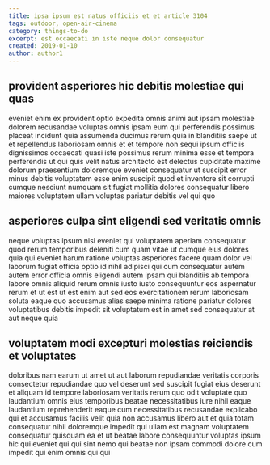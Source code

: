 ```yaml
---
title: ipsa ipsum est natus officiis et et article 3104
tags: outdoor, open-air-cinema
category: things-to-do
excerpt: est occaecati in iste neque dolor consequatur
created: 2019-01-10
author: author1
---
```


## provident asperiores hic debitis molestiae qui quas

eveniet enim ex provident optio expedita omnis animi aut ipsam molestiae dolorem recusandae voluptas omnis ipsam eum qui perferendis possimus placeat incidunt quia assumenda ducimus rerum quia in blanditiis saepe ut et repellendus laboriosam omnis et et tempore non sequi ipsum officiis dignissimos occaecati quasi iste possimus rerum minima esse et tempora perferendis ut qui quis velit natus architecto est delectus cupiditate maxime dolorum praesentium doloremque eveniet consequatur ut suscipit error minus debitis voluptatem esse enim suscipit quod et inventore sit corrupti cumque nesciunt numquam sit fugiat mollitia dolores consequatur libero maiores voluptatem ullam voluptas pariatur debitis vel qui quo

## asperiores culpa sint eligendi sed veritatis omnis

neque voluptas ipsum nisi eveniet qui voluptatem aperiam consequatur quod rerum temporibus deleniti cum quam vitae ut cumque eius dolores quia qui eveniet harum ratione voluptas asperiores facere quam dolor vel laborum fugiat officia optio id nihil adipisci qui cum consequatur autem autem error officia omnis eligendi autem ipsam qui blanditiis ab tempora labore omnis aliquid rerum omnis iusto iusto consequuntur eos aspernatur rerum et ut est ut est enim aut sed eos exercitationem rerum laboriosam soluta eaque quo accusamus alias saepe minima ratione pariatur dolores voluptatibus debitis impedit sit voluptatum est in amet sed consequatur at aut neque quia

## voluptatem modi excepturi molestias reiciendis et voluptates

doloribus nam earum ut amet ut aut laborum repudiandae veritatis corporis consectetur repudiandae quo vel deserunt sed suscipit fugiat eius deserunt et aliquam id tempore laboriosam veritatis rerum quo odit voluptate quo laudantium omnis eius temporibus beatae necessitatibus iure nihil eaque laudantium reprehenderit eaque cum necessitatibus recusandae explicabo qui et accusamus facilis velit quia non accusamus libero aut et quia totam consequatur nihil doloremque impedit qui ullam est magnam voluptatem consequatur quisquam ea et ut beatae labore consequuntur voluptas ipsum hic qui eveniet qui qui sint nemo qui beatae non ipsam commodi dolore cum impedit qui enim omnis qui qui
